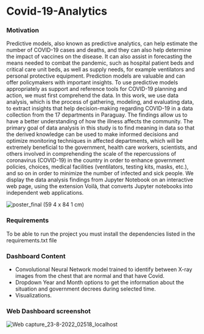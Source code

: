# Covid-19-Analytics




### Motivation
Predictive models, also known as predictive analytics, can help estimate the number of COVID-19 cases and deaths, and they can also help determine the impact of vaccines on the disease. It can also assist in forecasting the means needed to combat the pandemic, such as hospital patient beds and critical care unit beds, as well as supply needs, for example ventilators and personal protective equipment. Prediction models are valuable and can offer policymakers with important insights. To use predictive models appropriately as support and reference tools for COVID-19 planning and action, we must first comprehend the data.
In this work, we use data analysis, which is the process of gathering, modeling, and evaluating data, to extract insights that help decision-making regarding COVID-19 in a data collection from the 17 departments in Paraguay. The findings allow us to have a better understanding of how the illness affects the community. The primary goal of data analysis in this study is to find meaning in data so that the derived knowledge can be used to make informed decisions and optimize monitoring techniques in affected departments, which will be extremely beneficial to the government, health care workers, scientists, and others involved in comprehending the scale of the repercussions of coronavirus (COVID-19) in the country in order to enhance government policies, choices, medical facilities (ventilators, testing kits, masks, etc.),  and so on in order to minimize the number of infected and sick people. We display the data analysis findings from Jupyter Notebook on an interactive web page, using the extension Voilà, that converts Jupyter notebooks into independent web applications.

![poster_final (59 4 x 84 1 cm)](https://user-images.githubusercontent.com/101158689/200392575-e729d70d-666b-4baa-a55b-160c1c267b4a.png)

### Requirements

To be able to run the project you must install the dependencies listed in the requirements.txt file

### Dashboard Content
- Convolutional Neural Network model trained to identify between X-ray images from the chest that are normal and that have Covid.
- Dropdown Year and Month options to get the information about the situation and government decrees during selected time.
- Visualizations.

### Web Dashboard screenshot

![Web capture_23-8-2022_02518_localhost](https://user-images.githubusercontent.com/101158689/200393516-c80e23f3-ebbb-4f99-ada5-bfb44980a9fe.jpeg)
